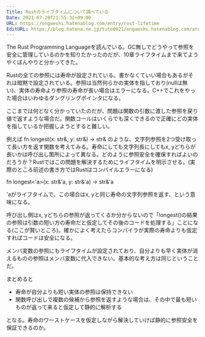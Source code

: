 ```yaml
---
Title: Rustのライフタイムについて調べている
Date: 2021-07-28T21:55:32+09:00
URL: https://ongaeshi.hatenablog.com/entry/rust-lifetime
EditURL: https://blog.hatena.ne.jp/tuto0621/ongaeshi.hatenablog.com/atom/entry/26006613791539154
---
```


The Rust Programming Languageを読んでいる。GC無しでどうやって参照を安全に管理しているのかを知りたかったのだが、10章ライフタイムまで来てようやくぼんやりと分かってきた。

Rustの全ての参照には寿命が設定されている。書かなくていい場合もあるがそれは暗黙で設定されている。参照は当然何らかの実体を指しており(nullは無い)、実体の寿命より参照の寿命が長い場合はエラーになる。C++でこれをやった場合はいわゆるダングリングポインタになる。

ここまでは何となく分かっていたのだが、問題は関数の引数に渡した参照を戻り値で返すような場合だ。関数コールはいくらでも深くできるので正確にどの実体を指しているか把握しようとすると難しい。

例えば fn longest(x: str&, y: str&) -> str& のような、文字列参照を2つ受け取って長い方を返す関数を考えてみる。寿命にしても文字列長にしてもx, yどちらが長いかは呼び出し箇所によって異なる。どのように参照安全を確保すればよいのだろうか？Rustではこの問題を解決するためにライフタイムを明示させる。(実際のところ前述の書き方ではRustはコンパイルエラーになる)

fn longest<'a>(x: str&'a, y: str&'a) -> str&'a

'aがライフタイムで、この場合はx, yと同じ寿命の文字列参照を返す、という意味になる。

呼び出し側はx, yどちらの参照が返ってくるか分からないので「longest()の結果の参照は引数の短い方の寿命だと仮定してその後のコードを処理する」ことになる(ここが賢いところ)。確かによく考えたらコンパイラが実際の寿命よりも仮定すればコードは安全になる。

メンバ変数の参照にもライフタイムが設定されており、自分よりも早く実体が消えるものの参照はメンバ変数に代入できない。基本的な考え方は同じということだ。

まとめると

- 寿命が自分よりも短い実体の参照は保持できない
- 関数呼び出しで複数の候補から参照を返すような場合は、その中で最も短いものが返って来ると仮定して静的に解析する

となる。寿命のワーストケースを仮定しながら解決していけば静的に参照安全を保証できるのか。
